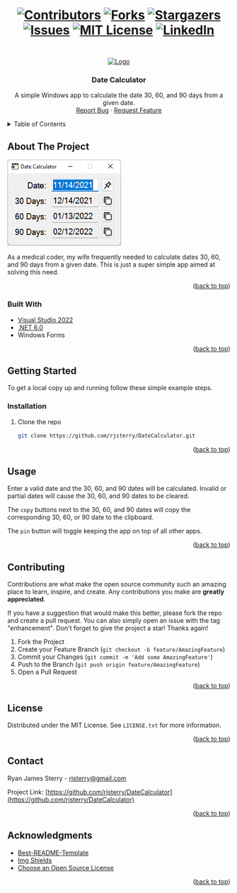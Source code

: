 <div id="top"></div>

<!-- PROJECT SHIELDS -->
<!--
*** I'm using markdown "reference style" links for readability.
*** Reference links are enclosed in brackets [ ] instead of parentheses ( ).
*** See the bottom of this document for the declaration of the reference variables
*** for contributors-url, forks-url, etc. This is an optional, concise syntax you may use.
*** https://www.markdownguide.org/basic-syntax/#reference-style-links
-->
<h1 align="center">

[![Contributors][contributors-shield]][contributors-url]
[![Forks][forks-shield]][forks-url]
[![Stargazers][stars-shield]][stars-url]
[![Issues][issues-shield]][issues-url]
[![MIT License][license-shield]][license-url]
[![LinkedIn][linkedin-shield]][linkedin-url]
</h1>

<!-- PROJECT LOGO -->
<br />
<div align="center">
  <a href="https://github.com/rjsterry/DateCalculator">
    <img src="images/calculator.ico" alt="Logo" width="80" height="80">
  </a>

  <h3 align="center">Date Calculator</h3>

  <p align="center">
    A simple Windows app to calculate the date 30, 60, and 90 days from a given date.
    <br />
    <a href="https://github.com/rjsterry/DateCalculator/issues">Report Bug</a>
    ·
    <a href="https://github.com/rjsterry/DateCalculator/issues">Request Feature</a>
  </p>
</div>



<!-- TABLE OF CONTENTS -->
<details>
  <summary>Table of Contents</summary>
  <ol>
    <li>
      <a href="#about-the-project">About The Project</a>
      <ul>
        <li><a href="#built-with">Built With</a></li>
      </ul>
    </li>
    <li>
      <a href="#getting-started">Getting Started</a>
      <ul>
        <li><a href="#installation">Installation</a></li>
      </ul>
    </li>
    <li><a href="#usage">Usage</a></li>
    <li><a href="#contributing">Contributing</a></li>
    <li><a href="#license">License</a></li>
    <li><a href="#contact">Contact</a></li>
    <li><a href="#acknowledgments">Acknowledgments</a></li>
  </ol>
</details>



<!-- ABOUT THE PROJECT -->
## About The Project

![Date Calculator Screen Shot][product-screenshot]

As a medical coder, my wife frequently needed to calculate dates 30, 60, and 90 days from a given date. This is just a super simple app aimed at solving this need.

<p align="right">(<a href="#top">back to top</a>)</p>



### Built With

* [Visual Studio 2022](https://visualstudio.microsoft.com/downloads/)
* [.NET 6.0](https://dotnet.microsoft.com/download/dotnet/6.0)
* Windows Forms

<p align="right">(<a href="#top">back to top</a>)</p>



<!-- GETTING STARTED -->
## Getting Started

To get a local copy up and running follow these simple example steps.

### Installation
1. Clone the repo
   ```sh
   git clone https://github.com/rjsterry/DateCalculator.git
   ```

<p align="right">(<a href="#top">back to top</a>)</p>



<!-- USAGE EXAMPLES -->
## Usage

Enter a valid date and the 30, 60, and 90 dates will be calculated.
Invalid or partial dates will cause the 30, 60, and 90 dates to be cleared.

The `copy` buttons next to the 30, 60, and 90 dates will copy the corresponding 30, 60, or 90 date to the clipboard.

The `pin` button will toggle keeping the app on top of all other apps.

<p align="right">(<a href="#top">back to top</a>)</p>


<!-- CONTRIBUTING -->
## Contributing

Contributions are what make the open source community such an amazing place to learn, inspire, and create. Any contributions you make are **greatly appreciated**.

If you have a suggestion that would make this better, please fork the repo and create a pull request. You can also simply open an issue with the tag "enhancement".
Don't forget to give the project a star! Thanks again!

1. Fork the Project
2. Create your Feature Branch (`git checkout -b feature/AmazingFeature`)
3. Commit your Changes (`git commit -m 'Add some AmazingFeature'`)
4. Push to the Branch (`git push origin feature/AmazingFeature`)
5. Open a Pull Request

<p align="right">(<a href="#top">back to top</a>)</p>



<!-- LICENSE -->
## License

Distributed under the MIT License. See `LICENSE.txt` for more information.

<p align="right">(<a href="#top">back to top</a>)</p>



<!-- CONTACT -->
## Contact

Ryan James Sterry - rjsterry@gmail.com

Project Link: [https://github.com/rjsterry/DateCalculator](https://github.com/rjsterry/DateCalculator)

<p align="right">(<a href="#top">back to top</a>)</p>



<!-- ACKNOWLEDGMENTS -->
## Acknowledgments

* [Best-README-Template](https://github.com/othneildrew/Best-README-Template)
* [Img Shields](https://shields.io)
* [Choose an Open Source License](https://choosealicense.com)


<p align="right">(<a href="#top">back to top</a>)</p>



<!-- MARKDOWN LINKS & IMAGES -->
<!-- https://www.markdownguide.org/basic-syntax/#reference-style-links -->
[contributors-shield]: https://img.shields.io/github/contributors/rjsterry/DateCalculator.svg?style=for-the-badge&logo=github
[contributors-url]: https://github.com/rjsterry/DateCalculator/graphs/contributors
[forks-shield]: https://img.shields.io/github/forks/rjsterry/DateCalculator.svg?style=for-the-badge&logo=github
[forks-url]: https://github.com/rjsterry/DateCalculator/network/members
[stars-shield]: https://img.shields.io/github/stars/rjsterry/DateCalculator.svg?style=for-the-badge&logo=github
[stars-url]: https://github.com/rjsterry/DateCalculator/stargazers
[issues-shield]: https://img.shields.io/github/issues/rjsterry/DateCalculator.svg?style=for-the-badge&logo=github
[issues-url]: https://github.com/rjsterry/DateCalculator/issues
[license-shield]: https://img.shields.io/github/license/rjsterry/DateCalculator.svg?style=for-the-badge&logo=github
[license-url]: https://github.com/rjsterry/DateCalculator/blob/master/LICENSE.txt
[linkedin-shield]: https://img.shields.io/badge/-LinkedIn-black?style=for-the-badge&logo=linkedin&colorB=555
[linkedin-url]: https://linkedin.com/in/ryan-james-sterry
[product-screenshot]: DateCalculator.png